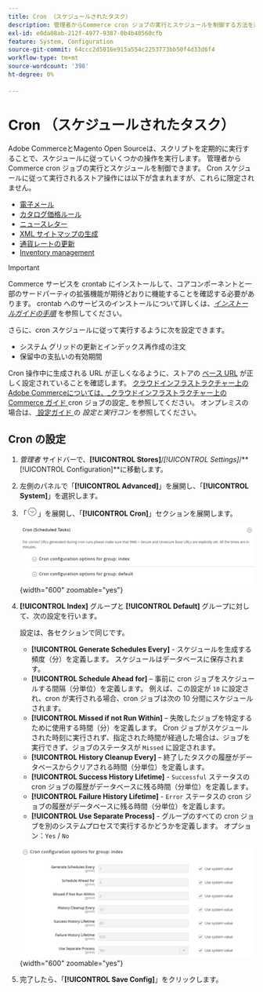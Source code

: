 ```yaml
---
title: Cron （スケジュールされたタスク）
description: 管理者からCommerce cron ジョブの実行とスケジュールを制御する方法を説明します。
exl-id: e0da08ab-212f-4977-9387-0b4b40560cfb
feature: System, Configuration
source-git-commit: 64ccc2d5016e915a554c2253773bb50f4d33d6f4
workflow-type: tm+mt
source-wordcount: '398'
ht-degree: 0%

---
```


# Cron （スケジュールされたタスク）

Adobe CommerceとMagento Open Sourceは、スクリプトを定期的に実行することで、スケジュールに従っていくつかの操作を実行します。 管理者からCommerce cron ジョブの実行とスケジュールを制御できます。 Cron スケジュールに従って実行されるストア操作には以下が含まれますが、これらに限定されません。

- [電子メール](email-communications.md)
- [カタログ価格ルール](../merchandising-promotions/price-rules-catalog.md)
- [ニュースレター](../merchandising-promotions/newsletters.md)
- [XML サイトマップの生成](../merchandising-promotions/sitemap-xml.md)
- [通貨レートの更新](../stores-purchase/currency-update.md)
- [Inventory management](../inventory-management/introduction.md)

>[!IMPORTANT]
>
>Commerce サービスを crontab にインストールして、コアコンポーネントと一部のサードパーティの拡張機能が期待どおりに機能することを確認する必要があります。 crontab へのサービスのインストールについて詳しくは、[_インストールガイドの手順_](https://experienceleague.adobe.com/docs/commerce-operations/installation-guide/next-steps/configuration.html) を参照してください。

さらに、cron スケジュールに従って実行するように次を設定できます。

- システム グリッドの更新とインデックス再作成の注文
- 保留中の支払いの有効期間

Cron 操作中に生成される URL が正しくなるように、ストアの [ ベース URL](../stores-purchase/store-urls.md) が正しく設定されていることを確認します。 [ クラウドインフラストラクチャー上のAdobe Commerceについては、_クラウドインフラストラクチャー上のCommerce ガイド ](https://experienceleague.adobe.com/docs/commerce-cloud-service/user-guide/configure/app/properties/crons-property.html)cron ジョブの設定_ を参照してください。 オンプレミスの場合は、[ 設定ガイド ](https://experienceleague.adobe.com/docs/commerce-operations/configuration-guide/cli/configure-cron-jobs.html) の _設定と実行コン_ を参照してください。

## Cron の設定

1. _管理者_ サイドバーで、**[!UICONTROL Stores]**/_[!UICONTROL Settings]_/**[!UICONTROL Configuration]**に移動します。

1. 左側のパネルで「**[!UICONTROL Advanced]**」を展開し、「**[!UICONTROL System]**」を選択します。

1. 「![ 展開セレクター ](../assets/icon-display-expand.png)」を展開し、「**[!UICONTROL Cron]**」セクションを展開します。

   ![ 詳細設定 – cron タスク ](../configuration-reference/advanced/assets/system-cron.png){width="600" zoomable="yes"}

1. **[!UICONTROL Index]** グループと **[!UICONTROL Default]** グループに対して、次の設定を行います。

   設定は、各セクションで同じです。

   - **[!UICONTROL Generate Schedules Every]** - スケジュールを生成する頻度（分）を定義します。 スケジュールはデータベースに保存されます。
   - **[!UICONTROL Schedule Ahead for]** – 事前に cron ジョブをスケジュールする間隔（分単位）を定義します。 例えば、この設定が `10` に設定され、cron が実行される場合、cron ジョブは次の 10 分間にスケジュールされます。
   - **[!UICONTROL Missed if not Run Within]** – 失敗したジョブを特定するために使用する時間（分）を定義します。 Cron ジョブがスケジュールされた時刻に実行されず、指定された時間が経過した場合は、ジョブを実行できず、ジョブのステータスが `Missed` に設定されます。
   - **[!UICONTROL History Cleanup Every]** – 終了したタスクの履歴がデータベースからクリアされる時間（分単位）を定義します。
   - **[!UICONTROL Success History Lifetime]** - `Successful` ステータスの cron ジョブの履歴がデータベースに残る時間（分単位）を定義します。
   - **[!UICONTROL Failure History Lifetime]** - `Error` ステータスの cron ジョブの履歴がデータベースに残る時間（分単位）を定義します。
   - **[!UICONTROL Use Separate Process]** - グループのすべての cron ジョブを別のシステムプロセスで実行するかどうかを定義します。 オプション：`Yes` / `No`

   ![ 詳細設定 – cron グループインデックス ](../configuration-reference/advanced/assets/system-cron-group-index.png){width="600" zoomable="yes"}

1. 完了したら、「**[!UICONTROL Save Config]**」をクリックします。
